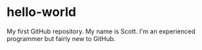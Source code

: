 # hello-world
My first GitHub repository.
My name is Scott. I'm an experienced programmer but fairly new to GitHub.
